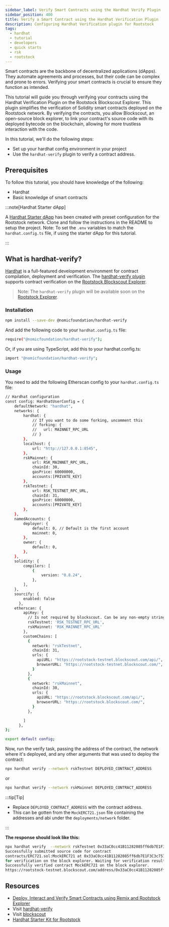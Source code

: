 ```yaml
---
sidebar_label: Verify Smart Contracts using the Hardhat Verify Plugin
sidebar_position: 400
title: Verify a Smart Contract using the Hardhat Verification Plugin
description: Configuring Hardhat Verification plugin for Rootstock
tags:
  - hardhat
  - tutorial
  - developers
  - quick starts
  - rsk
  - rootstock
---
```


Smart contracts are the backbone of decentralized applications (dApps). They automate agreements and processes, but their code can be complex and prone to errors. Verifying your smart contracts is crucial to ensure they function as intended.

This tutorial will guide you through verifying your contracts using the Hardhat Verification Plugin on the Rootstock Blockscout Explorer. This plugin simplifies the verification of Solidity smart contracts deployed on the Rootstock network. By verifying the contracts, you allow Blockscout, an open-source block explorer, to link your contract's source code with its deployed bytecode on the blockchain, allowing for more trustless interaction with the code.

In this tutorial, we'll do the following steps:

- Set up your hardhat config environment in your project
- Use the `hardhat-verify` plugin to verify a contract address.

## Prerequisites

To follow this tutorial, you should have knowledge of the following:

- Hardhat
- Basic knowledge of smart contracts

:::note[Hardhat Starter dApp]

A [Hardhat Starter dApp](https://github.com/rsksmart/rootstock-hardhat-starterkit) has been created with preset configuration for the Rootstock network. Clone and follow the instructions in the README to setup the project. Note: To set the `.env` variables to match the `hardhat.config.ts` file, if using the starter dApp for this tutorial.

:::

## What is hardhat-verify?

[Hardhat](https://hardhat.org/) is a full-featured development environment for contract compilation, deployment and verification.
The [hardhat-verify plugin](https://hardhat.org/hardhat-runner/plugins/nomicfoundation-hardhat-verify) supports contract verification on the [Rootstock Blockscout Explorer](https://rootstock.blockscout.com/).

> Note: The `hardhat-verify` plugin will be available soon on the [Rootstock Explorer](https://explorer.rootstock.io/).

### Installation

```bash
npm install --save-dev @nomicfoundation/hardhat-verify
```

And add the following code to your `hardhat.config.ts` file:

```bash
require("@nomicfoundation/hardhat-verify");
```

Or, if you are using TypeScript, add this to your hardhat.config.ts:

```bash
import "@nomicfoundation/hardhat-verify";
```

### Usage

You need to add the following Etherscan config to your `hardhat.config.ts` file:

```bash
// Hardhat configuration
const config: HardhatUserConfig = {
    defaultNetwork: "hardhat",
    networks: {
        hardhat: {
            // If you want to do some forking, uncomment this
            // forking: {
            //   url: MAINNET_RPC_URL
            // }
        },
        localhost: {
            url: "http://127.0.0.1:8545",
        },
        rskMainnet: {
            url: RSK_MAINNET_RPC_URL,
            chainId: 30,
            gasPrice: 60000000,
			accounts:[PRIVATE_KEY]
        },
        rskTestnet: {
            url: RSK_TESTNET_RPC_URL, 
            chainId: 31,
            gasPrice: 60000000,
			accounts:[PRIVATE_KEY]
        },
    },
    namedAccounts: {
        deployer: {
            default: 0, // Default is the first account
            mainnet: 0,
        },
        owner: {
            default: 0,
        },
    },
    solidity: {
        compilers: [
            {
                version: "0.8.24",
            },
        ],
    },
    sourcify: {
        enabled: false
      },      
    etherscan: {    
        apiKey: {
          // Is not required by blockscout. Can be any non-empty string
          rskTestnet: 'RSK_TESTNET_RPC_URL',
          rskMainnet: 'RSK_MAINNET_RPC_URL'
        },
        customChains: [
          {
            network: "rskTestnet",
            chainId: 31,
            urls: {
              apiURL: "https://rootstock-testnet.blockscout.com/api/",
              browserURL: "https://rootstock-testnet.blockscout.com/",
            }
          },
          {
            network: "rskMainnet",
            chainId: 30,
            urls: {
              apiURL: "https://rootstock.blockscout.com/api/",
              browserURL: "https://rootstock.blockscout.com/",
            }
          },

        ]
      },
};

export default config;
```

Now, run the verify task, passing the address of the contract,
the network where it's deployed, and any other arguments that was used to deploy the contract:

```bash
npx hardhat verify --network rskTestnet DEPLOYED_CONTRACT_ADDRESS
```

or

```bash
npx hardhat verify --network rskMainnet DEPLOYED_CONTRACT_ADDRESS
```

:::tip\[Tip]

- Replace `DEPLOYED_CONTRACT_ADDRESS` with the contract address.
- This can be gotten from the `MockERC721.json` file containing the addresses and abi under the `deployments/network` folder.

:::

**The response should look like this:**

```bash
npx hardhat verify  --network rskTestnet 0x33aC0cc41B11282085ff6db7E1F3C3c757143722 
Successfully submitted source code for contract
contracts/ERC721.sol:MockERC721 at 0x33aC0cc41B11282085ff6db7E1F3C3c757143722
for verification on the block explorer. Waiting for verification result...
Successfully verified contract MockERC721 on the block explorer.
https://rootstock-testnet.blockscout.com/address/0x33aC0cc41B11282085ff6db7E1F3C3c757143722#code
```

## Resources

- [Deploy, Interact and Verify Smart Contracts using Remix and Rootstock Explorer](/developers/quickstart/remix/)
- Visit [hardhat-verify](https://hardhat.org/hardhat-runner/plugins/nomicfoundation-hardhat-verify#hardhat-verify)
- Visit [blockscout](https://docs.blockscout.com/for-users/verifying-a-smart-contract/hardhat-verification-plugin)
- [Hardhat Starter Kit for Rootstock](https://github.com/rsksmart/rootstock-hardhat-starterkit)